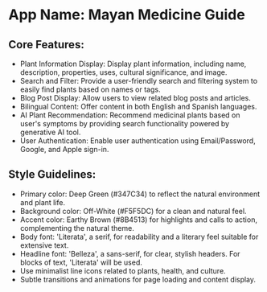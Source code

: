 # **App Name**: Mayan Medicine Guide

## Core Features:

- Plant Information Display: Display plant information, including name, description, properties, uses, cultural significance, and image.
- Search and Filter: Provide a user-friendly search and filtering system to easily find plants based on names or tags.
- Blog Post Display: Allow users to view related blog posts and articles.
- Bilingual Content: Offer content in both English and Spanish languages.
- AI Plant Recommendation: Recommend medicinal plants based on user's symptoms by providing search functionality powered by generative AI tool.
- User Authentication: Enable user authentication using Email/Password, Google, and Apple sign-in.

## Style Guidelines:

- Primary color: Deep Green (#347C34) to reflect the natural environment and plant life.
- Background color: Off-White (#F5F5DC) for a clean and natural feel.
- Accent color: Earthy Brown (#8B4513) for highlights and calls to action, complementing the natural theme.
- Body font: 'Literata', a serif, for readability and a literary feel suitable for extensive text.
- Headline font: 'Belleza', a sans-serif, for clear, stylish headers. For blocks of text, 'Literata' will be used.
- Use minimalist line icons related to plants, health, and culture.
- Subtle transitions and animations for page loading and content display.